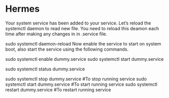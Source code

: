 # Hermes
Your system service has been added to your service. Let’s reload the systemctl daemon to read new file. You need to reload this deamon each time after making any changes in in .service file.


sudo systemctl daemon-reload
Now enable the service to start on system boot, also start the service using the following commands.

sudo systemctl enable dummy.service
sudo systemctl start dummy.service


sudo systemctl status dummy.service


sudo systemctl stop dummy.service          #To stop running service 
sudo systemctl start dummy.service         #To start running service 
sudo systemctl restart dummy.service       #To restart running service 
